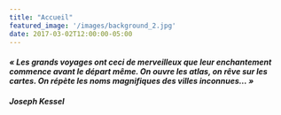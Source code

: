 ```yaml
---
title: "Accueil"
featured_image: '/images/background_2.jpg'
date: 2017-03-02T12:00:00-05:00
---
```



#### _« Les grands voyages ont ceci de merveilleux que leur enchantement commence avant le départ même. On ouvre les atlas, on rêve sur les cartes. On répète les noms magnifiques des villes inconnues… »_

##### Joseph Kessel